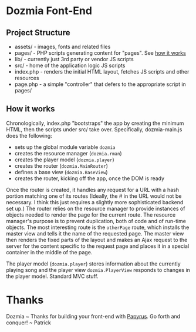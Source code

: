 
# Dozmia Font-End

## Project Structure

- assets/ - images, fonts and related files
- pages/ - PHP scripts generating content for "pages". See [how it works](#how_it_works)
- lib/ - currently just 3rd party or vendor JS scripts
- src/ - home of the application logic JS scripts
- index.php - renders the initial HTML layout, fetches JS scripts and other resources
- page.php - a simple "controller" that defers to the appropriate script in pages/

## How it works

Chronologically, index.php "bootstraps" the app by creating the minimum HTML, then the scripts under src/ take over. Specifically, dozmia-main.js does the following:

- sets up the global module variable `dozmia`
- creates the resource manager (`dozmia.rman`)
- creates the player model (`dozmia.player`)
- creates the router (`dozmia.MainRouter`)
- defines a base view (`dozmia.BaseView`)
- creates the router, kicking off the app, once the DOM is ready

Once the router is created, it handles any request for a URL with a hash portion matching one of its routes (Ideally, the # in the URL would not be necessary. I think this just requires a slightly more sophisticated backend set up.) The router relies on the resource manager to provide instances of objects needed to render the page for the current route. The resource manager's purpose is to prevent duplication, both of code and of run-time objects. The most interesting route is the `otherPage` route, which installs the master view and tells it the name of the requested page. The master view then renders the fixed parts of the layout and makes an Ajax request to the server for the content specific to the request page and places it in a special container in the middle of the page.

The player model (`dozmia.player`) stores information about the currently playing song and the player view `dozmia.PlayerView` responds to changes in the player model. Standard MVC stuff. 

# Thanks

Dozmia ~ Thanks for building your front-end with [Papyrus](http://papyrusoft.com/"). Go forth and conquer! ~ Patrick
